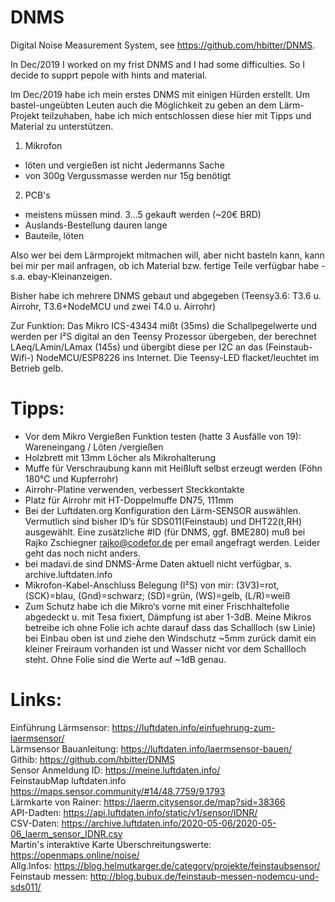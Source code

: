 # DNMS
Digital Noise Measurement System, see https://github.com/hbitter/DNMS. 

In Dec/2019 I worked on my frist DNMS and I had some difficulties. So I decide to supprt pepole with hints and material.

Im Dec/2019 habe ich mein erstes DNMS mit einigen Hürden erstellt. Um bastel-ungeübten Leuten auch die Möglichkeit zu geben an dem Lärm-Projekt teilzuhaben, habe ich mich entschlossen diese hier mit Tipps und Material zu unterstützen.

1. Mikrofon
- löten und vergießen ist nicht Jedermanns Sache
- von 300g Vergussmasse werden nur 15g benötigt
2. PCB's
- meistens müssen mind. 3...5 gekauft werden (~20€ BRD)
- Auslands-Bestellung dauren lange
- Bauteile, löten

Also wer bei dem Lärmprojekt mitmachen will, aber nicht basteln kann, kann bei mir per mail anfragen, ob ich Material bzw. fertige Teile verfügbar habe - s.a. ebay-Kleinanzeigen.

Bisher habe ich mehrere DNMS gebaut und abgegeben (Teensy3.6: T3.6 u. Airrohr, T3.6+NodeMCU und zwei T4.0 u. Airrohr)

Zur Funktion:
Das Mikro ICS-43434 mißt (35ms) die Schallpegelwerte und werden per I²S digital an den Teensy Prozessor übergeben, der berechnet LAeq/LAmin/LAmax (145s) und übergibt diese per I2C an das (Feinstaub-Wifi-) NodeMCU/ESP8226 ins Internet.
Die Teensy-LED flacket/leuchtet im Betrieb gelb.

# Tipps:
- Vor dem Mikro Vergießen Funktion testen (hatte 3 Ausfälle von 19): Wareneingang / Löten /vergießen
- Holzbrett mit 13mm Löcher als Mikrohalterung
- Muffe für Verschraubung kann mit Heißluft selbst erzeugt werden (Föhn 180°C und Kupferrohr)
- Airrohr-Platine verwenden, verbessert Steckkontakte 
- Platz für Airrohr mit HT-Doppelmuffe DN75, 111mm
- Bei der Luftdaten.org Konfiguration den Lärm-SENSOR auswählen. Vermutlich sind bisher ID’s für SDS011(Feinstaub) und DHT22(t,RH) ausgewählt. Eine zusätzliche #ID (für DNMS, ggf. BME280) muß bei Rajko Zschiegner <rajko@codefor.de> per email angefragt werden. Leider geht das noch nicht anders. 
- bei madavi.de sind DNMS-Ärme Daten aktuell nicht verfügbar, s. archive.luftdaten.info
- Mikrofon-Kabel-Anschluss Belegung (I²S) von mir: 
    (3V3)=rot, (SCK)=blau, (Gnd)=schwarz;    (SD)=grün, (WS)=gelb, (L/R)=weiß
- Zum Schutz habe ich die Mikro‘s vorne mit einer Frischhaltefolie abgedeckt u. mit Tesa fixiert, Dämpfung ist aber 1-3dB. 
Meine Mikros betreibe ich ohne Folie ich achte darauf dass das Schallloch (sw Linie) bei Einbau oben ist und ziehe den Windschutz ~5mm zurück damit ein kleiner Freiraum vorhanden ist und Wasser nicht vor dem Schallloch steht. Ohne Folie sind die Werte auf ~1dB genau.


# Links:  
Einführung Lärmsensor: https://luftdaten.info/einfuehrung-zum-laermsensor/  
Lärmsensor Bauanleitung: https://luftdaten.info/laermsensor-bauen/  
Githib: https://github.com/hbitter/DNMS  
Sensor Anmeldung ID: https://meine.luftdaten.info/  
FeinstaubMap luftdaten.info  https://maps.sensor.community/#14/48.7759/9.1793  
Lärmkarte von Rainer: https://laerm.citysensor.de/map?sid=38366  
API-Dadten: https://api.luftdaten.info/static/v1/sensor/IDNR/  
CSV-Daten: https://archive.luftdaten.info/2020-05-06/2020-05-06_laerm_sensor_IDNR.csv  
Martin's interaktive Karte Überschreitungswerte: https://openmaps.online/noise/  
Allg.Infos: https://blog.helmutkarger.de/category/projekte/feinstaubsensor/   
Feinstaub messen: http://blog.bubux.de/feinstaub-messen-nodemcu-und-sds011/ 



